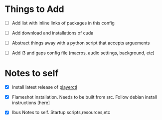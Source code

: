 # Things to Add
- [ ] Add list with inline links of packages in this config
- [ ] Add download and installations of cuda
- [ ] Abstract things away with a python script that accepts arguements
- [ ] Add i3 and gaps config file (macros, audio settings, background, etc)


# Notes to self
- [X] Install latest release of [playerctl][playerctl]
- [X] Flameshot installation. Needs to be built from src. Follow debian install instructions [here]
- [X] Ibus Notes to self. Startup scripts,resources,etc


[playerctl]: https://github.com/acrisci/playerctl
[flameshot]: https://github.com/lupoDharkael/flameshot#install
